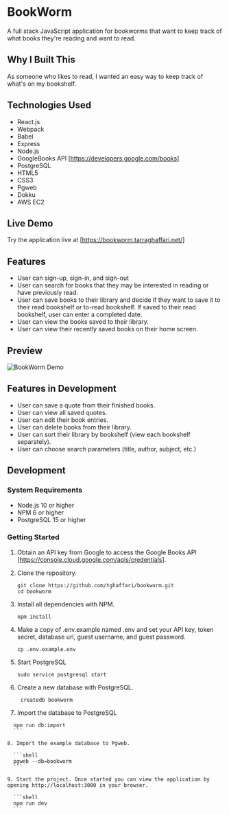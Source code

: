 # BookWorm

A full stack JavaScript application for bookworms that want to keep track of what books they're reading and want to read.

## Why I Built This

As someone who likes to read, I wanted an easy way to keep track of what's on my bookshelf.

## Technologies Used

- React.js
- Webpack
- Babel
- Express
- Node.js
- GoogleBooks API [https://developers.google.com/books]
- PostgreSQL
- HTML5
- CSS3
- Pgweb
- Dokku
- AWS EC2

## Live Demo

Try the application live at [https://bookworm.tarraghaffari.net/]

## Features

- User can sign-up, sign-in, and sign-out
- User can search for books that they may be interested in reading or have previously read.
- User can save books to their library and decide if they want to save it to their read bookshelf or to-read bookshelf. If saved to their read bookshelf, user can enter a completed date.
- User can view the books saved to their library.
- User can view their recently saved books on their home screen.

## Preview

![BookWorm Demo](assets/bookworm-demo.gif)

## Features in Development

- User can save a quote from their finished books.
- User can view all saved quotes.
- User can edit their book entries.
- User can delete books from their library.
- User can sort their library by bookshelf (view each bookshelf separately).
- User can choose search parameters (title, author, subject, etc.)

## Development

### System Requirements

- Node.js 10 or higher
- NPM 6 or higher
- PostgreSQL 15 or higher

### Getting Started

1. Obtain an API key from Google to access the Google Books API [https://console.cloud.google.com/apis/credentials].

2. Clone the repository.

    ```shell
    git clone https://github.com/tghaffari/bookworm.git
    cd bookworm
    ```

3. Install all dependencies with NPM.

    ```shell
    npm install
    ```

4. Make a copy of .env.example named .env and set your API key, token secret, database url, guest username, and guest password.

    ```shell
    cp .env.example.env
    ```

5. Start PostgreSQL
    ```shell
    sudo service postgresql start
    ```

6. Create a new database with PostgreSQL.

   ```shell
    createdb bookworm
    ```

7. Import the database to PostgreSQL

  ```shell
    npm run db:import
    ```

8. Import the example database to Pgweb.

    ```shell
    pgweb --db=bookworm
    ```

9. Start the project. Once started you can view the application by opening http://localhost:3000 in your browser.

    ```shell
    npm run dev
    ```
